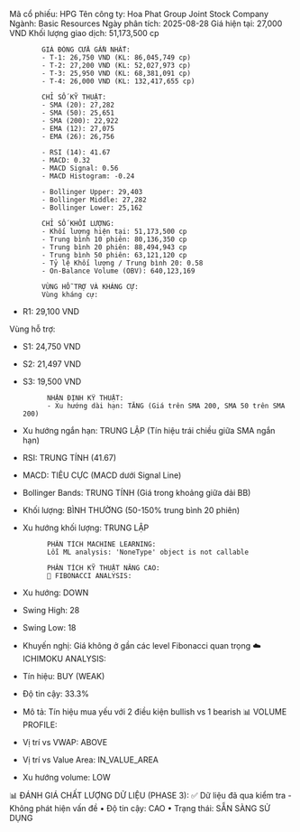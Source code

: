 Mã cổ phiếu: HPG
            Tên công ty: Hoa Phat Group Joint Stock Company
            Ngành: Basic Resources
            Ngày phân tích: 2025-08-28
            Giá hiện tại: 27,000 VND
            Khối lượng giao dịch: 51,173,500 cp

            GIÁ ĐÓNG CỬA GẦN NHẤT:
            - T-1: 26,750 VND (KL: 86,045,749 cp)
            - T-2: 27,200 VND (KL: 52,027,973 cp)
            - T-3: 25,950 VND (KL: 68,381,091 cp)
            - T-4: 26,000 VND (KL: 132,417,655 cp)
            
            CHỈ SỐ KỸ THUẬT:
            - SMA (20): 27,282
            - SMA (50): 25,651
            - SMA (200): 22,922
            - EMA (12): 27,075
            - EMA (26): 26,756
            
            - RSI (14): 41.67
            - MACD: 0.32
            - MACD Signal: 0.56
            - MACD Histogram: -0.24
            
            - Bollinger Upper: 29,403
            - Bollinger Middle: 27,282
            - Bollinger Lower: 25,162

            CHỈ SỐ KHỐI LƯỢNG:
            - Khối lượng hiện tại: 51,173,500 cp
            - Trung bình 10 phiên: 80,136,350 cp
            - Trung bình 20 phiên: 88,494,943 cp
            - Trung bình 50 phiên: 63,121,120 cp
            - Tỷ lệ Khối lượng / Trung bình 20: 0.58
            - On-Balance Volume (OBV): 640,123,169
            
            VÙNG HỖ TRỢ VÀ KHÁNG CỰ:
            Vùng kháng cự:
- R1: 29,100 VND

Vùng hỗ trợ:
- S1: 24,750 VND
- S2: 21,497 VND
- S3: 19,500 VND

            
            NHẬN ĐỊNH KỸ THUẬT:
            - Xu hướng dài hạn: TĂNG (Giá trên SMA 200, SMA 50 trên SMA 200)
- Xu hướng ngắn hạn: TRUNG LẬP (Tín hiệu trái chiều giữa SMA ngắn hạn)
- RSI: TRUNG TÍNH (41.67)
- MACD: TIÊU CỰC (MACD dưới Signal Line)
- Bollinger Bands: TRUNG TÍNH (Giá trong khoảng giữa dải BB)
- Khối lượng: BÌNH THƯỜNG (50-150% trung bình 20 phiên)
- Xu hướng khối lượng: TRUNG LẬP
            
            PHÂN TÍCH MACHINE LEARNING:
            Lỗi ML analysis: 'NoneType' object is not callable
            
            PHÂN TÍCH KỸ THUẬT NÂNG CAO:
            📐 FIBONACCI ANALYSIS:
- Xu hướng: DOWN
- Swing High: 28
- Swing Low: 18
- Khuyến nghị: Giá không ở gần các level Fibonacci quan trọng
☁️ ICHIMOKU ANALYSIS:
- Tín hiệu: BUY (WEAK)
- Độ tin cậy: 33.3%
- Mô tả: Tín hiệu mua yếu với 2 điều kiện bullish vs 1 bearish
📊 VOLUME PROFILE:
- Vị trí vs VWAP: ABOVE
- Vị trí vs Value Area: IN_VALUE_AREA
- Xu hướng volume: LOW
            
            
📊 ĐÁNH GIÁ CHẤT LƯỢNG DỮ LIỆU (PHASE 3):
✅ Dữ liệu đã qua kiểm tra - Không phát hiện vấn đề
• Độ tin cậy: CAO
• Trạng thái: SẴN SÀNG SỬ DỤNG

            